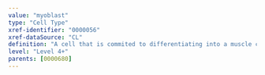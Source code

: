 ```yaml
---
value: "myoblast"
type: "Cell Type"
xref-identifier: "0000056"
xref-dataSource: "CL"
definition: "A cell that is commited to differentiating into a muscle cell.  Embryonic myoblasts develop from the mesoderm. They undergo proliferation, migrate to their various sites, and then differentiate into the appropriate form of myocytes.  Myoblasts also occur as transient populations of cells in muscles undergoing repair."
level: "Level 4+"
parents: [0000680]
---
```

